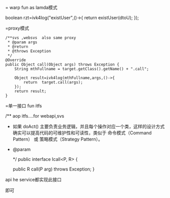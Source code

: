 
= warp fun as lamda模式


boolean rzt=ivk4log("existUser",()->{
return  existUser(dtoU);
});

=proxy模式



    /**svs ,websvs  also same proxy
     * @param args
     * @return
     * @throws Exception
     */
    @Override
    public Object call(Object args) throws Exception {
        String mthFullname = target.getClass().getName() + ".call";

        Object result=ivk4log(mthFullname,args,()->{
            return  target.call(args);
        });
        return result;
    }

=单一接口  fun itfs

/**  aop itfs....for webapi,svs
* 如果 doAct() 主要负责业务逻辑，并且每个操作对应一个类，这样的设计方式确实可以提高代码的可维护性和可读性，类似于 命令模式（Command Pattern） 或 策略模式（Strategy Pattern）。
* @param <P>
  */
  public interface Icall<P, R> {

  public R call(P arg) throws Exception;
  }

api he service都实现此接口

即可

